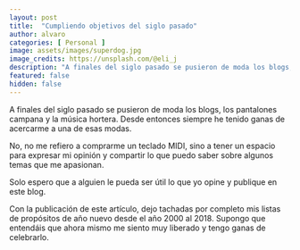 ```yaml
---
layout: post
title:  "Cumpliendo objetivos del siglo pasado"
author: alvaro
categories: [ Personal ]
image: assets/images/superdog.jpg
image_credits: https://unsplash.com/@eli_j
description: "A finales del siglo pasado se pusieron de moda los blogs, los pantalones campana y la música hortera. Desde entonces siempre he tenido ganas de acercarme a una de esas modas."
featured: false
hidden: false
---
```


A finales del siglo pasado se pusieron de moda los blogs, los pantalones campana y la música hortera. Desde entonces siempre he tenido ganas de acercarme a una de esas modas.

No, no me refiero a comprarme un teclado MIDI, sino a tener un espacio para expresar mi opinión y compartir lo que puedo saber sobre algunos temas que me apasionan.

Solo espero que a alguien le pueda ser útil lo que yo opine y publique en este blog.

Con la publicación de este artículo, dejo tachadas por completo mis listas de propósitos de año nuevo desde el año 2000 al 2018.  Supongo que entendáis que ahora mismo me siento muy liberado y tengo ganas de celebrarlo.

